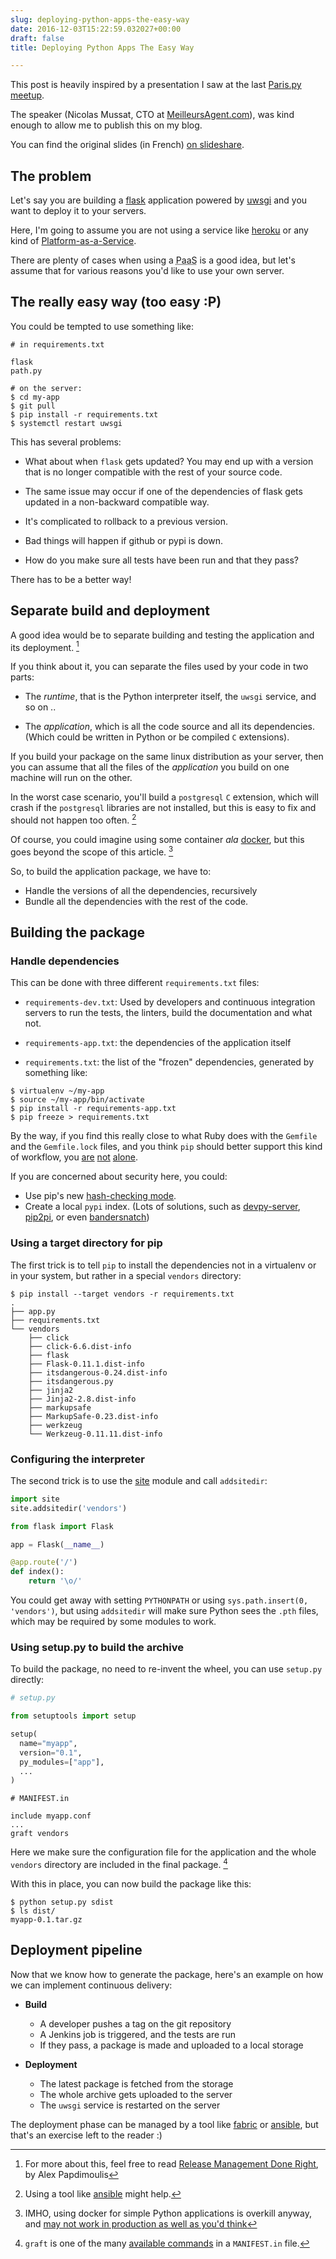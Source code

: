 ```yaml
---
slug: deploying-python-apps-the-easy-way
date: 2016-12-03T15:22:59.032027+00:00
draft: false
title: Deploying Python Apps The Easy Way

---
```


This post is heavily inspired by a presentation I saw at the
last [Paris.py meetup](https://www.meetup.com/Paris-py-Python-Django-friends/).

The speaker (Nicolas Mussat, CTO at [MeilleursAgent.com](http://meilleursagents.com)),
was kind enough to allow me to publish this on my blog.

You can find the original slides (in French) [on slideshare](
http://www.slideshare.net/diffuzed/python-application-packaging-meilleursagents).

<!--more-->

## The  problem

Let's say you are building a [flask](http://flask.pocoo.org) application
powered by [uwsgi](https://uwsgi-docs.readthedocs.io/en/latest/) and you
want to deploy it to your servers.

Here, I'm going to assume you are not using a service like
[heroku](https://www.heroku.com/) or any kind of [Platform-as-a-Service](
https://en.wikipedia.org/wiki/Platform_as_a_service).

There are plenty of cases when using a
<abbr title="Platform-as-a-service">PaaS</abbr> is a good idea, but let's assume
that for various reasons you'd like to use your own server.


## The really easy way (too easy :P)

You could be tempted to use something like:

```text
# in requirements.txt

flask
path.py
```

```console
# on the server:
$ cd my-app
$ git pull
$ pip install -r requirements.txt
$ systemctl restart uwsgi
```

This has several problems:

* What about when ``flask`` gets updated? You may end up with a version that is no
  longer compatible with the rest of your source code.

* The same issue may occur if one of the dependencies of flask gets updated in a
  non-backward compatible way.

* It's complicated to rollback to a previous version.

* Bad things will happen if github or pypi is down.

* How do you make sure all tests have been run and that they pass?

There has to be a better way!

## Separate build and deployment

A good idea would be to separate building and testing the application and its
deployment. [^1]

If you think about it, you can separate the files used by your code in two
parts:

* The *runtime*, that is the Python interpreter itself, the `uwsgi` service, and
  so on ..

* The *application*, which is all the code source and all its dependencies.
  (Which could be written in Python or be compiled `C` extensions).

If you build your package on the same linux distribution as your server, then you can
assume that all the files of the *application* you build on one machine will run
on the other.

In the worst case scenario, you'll build a `postgresql` `C` extension, which
will crash if the `postgresql` libraries are not installed, but this is easy to
fix and should not happen too often. [^2]

Of course, you could imagine using some container *ala* [docker](
https://www.docker.com/), but this goes beyond the scope of this article.
[^3]

So, to build the application package, we have to:

* Handle the versions of all the dependencies, recursively
* Bundle all the dependencies with the rest of the code.

## Building the package

### Handle dependencies

This can be done with three different ``requirements.txt`` files:

* `requirements-dev.txt`: Used by developers and continuous integration
  servers to run the tests, the linters, build the documentation and what not.

* `requirements-app.txt`: the dependencies of the application itself

* `requirements.txt`: the list of the "frozen" dependencies, generated by
  something like:

```console
$ virtualenv ~/my-app
$ source ~/my-app/bin/activate
$ pip install -r requirements-app.txt
$ pip freeze > requirements.txt
```

By the way, if you find this really close to what Ruby does with the
`Gemfile` and the `Gemfile.lock` files, and you think `pip` should better
support this kind of workflow, you
[are](https://www.kennethreitz.org/essays/a-better-pip-workflow)
[not](https://github.com/pypa/pipfile)
[alone](https://github.com/nvie/pip-tools).


If you are concerned about security here, you could:

* Use pip's new [hash-checking mode](
https://pip.pypa.io/en/stable/reference/pip_install/#hash-checking-mode).
* Create a local `pypi` index. (Lots of solutions, such as
  [devpy-server](https://pypi.python.org/pypi/devpi-server),
  [pip2pi](https://github.com/wolever/pip2pi), or even
  [bandersnatch](https://pypi.python.org/pypi/bandersnatch))

### Using a target directory for pip

The first trick is to tell `pip` to install the dependencies not in a
virtualenv or in your system, but rather in a special `vendors` directory:

```console
$ pip install --target vendors -r requirements.txt
.
├── app.py
├── requirements.txt
└── vendors
    ├── click
    ├── click-6.6.dist-info
    ├── flask
    ├── Flask-0.11.1.dist-info
    ├── itsdangerous-0.24.dist-info
    ├── itsdangerous.py
    ├── jinja2
    ├── Jinja2-2.8.dist-info
    ├── markupsafe
    ├── MarkupSafe-0.23.dist-info
    ├── werkzeug
    └── Werkzeug-0.11.11.dist-info
```


### Configuring the interpreter

The second trick is to use the [site](https://docs.python.org/3/library/site.html)
module and call `addsitedir`:

```python
import site
site.addsitedir('vendors')

from flask import Flask

app = Flask(__name__)

@app.route('/')
def index():
    return '\o/'
```

You could get away with setting `PYTHONPATH` or using `sys.path.insert(0,
'vendors')`, but using `addsitedir` will make sure Python sees the `.pth` files,
which may be required by some modules to work.

### Using setup.py to build the archive

To build the package, no need to re-invent the wheel, you can use `setup.py`
directly:

```python
# setup.py

from setuptools import setup

setup(
  name="myapp",
  version="0.1",
  py_modules=["app"],
  ...
)
```

```text
# MANIFEST.in

include myapp.conf
...
graft vendors

```

Here we make sure the configuration file for the application and the whole `vendors`
directory are included in the final package. [^4]

With this in place, you can now build the package like this:

```console
$ python setup.py sdist
$ ls dist/
myapp-0.1.tar.gz
```

## Deployment pipeline

Now that we know how to generate the package, here's an example on how we can
implement continuous delivery:

* **Build**
  * A developer pushes a tag on the git repository
  * A Jenkins job is triggered, and the tests are run
  * If they pass, a package is made and uploaded to a local storage

* **Deployment**
  * The latest package is fetched from the storage
  * The whole archive gets uploaded to the server
  * The ``uwsgi`` service is restarted on the server

The deployment phase can be managed by a tool like
[fabric](http://www.fabfile.org/) or [ansible](https://www.ansible.com/), but
that's an exercise left to the reader :)


[^1]: For more about this, feel free to read [Release Management Done Right]([http://thedailywtf.com/articles/Release-Management-Done-Right), by Alex Papdimoulis

[^2]: Using a tool like [ansible](https://www.ansible.com/) might help.

[^3]: IMHO, using docker for simple Python applications is overkill anyway, and [may not work in production as well as you'd think](https://thehftguy.com/2016/11/01/docker-in-production-an-history-of-failure/)

[^4]: `graft` is one of the many [available commands](https://docs.python.org/3/distutils/commandref.html#sdist-cmd) in a `MANIFEST.in` file.
